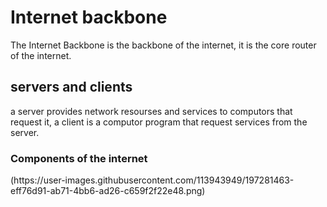 <!DOCTYPE html>
<html>
<head>
<title>Client side scripting</title>
</head>
<body>

<h1>Internet backbone</h1>
<p>The Internet Backbone is the backbone of the internet, it is the core router of the internet.</p>

<h2>servers and clients</h2>
<p>a server provides network resourses and services to computors that request it, a client is a computor program that request services from the server.</p>

<h3>Components of the internet</h3>
<p>(https://user-images.githubusercontent.com/113943949/197281463-eff76d91-ab71-4bb6-ad26-c659f2f22e48.png)</p>

</body>
</html>
